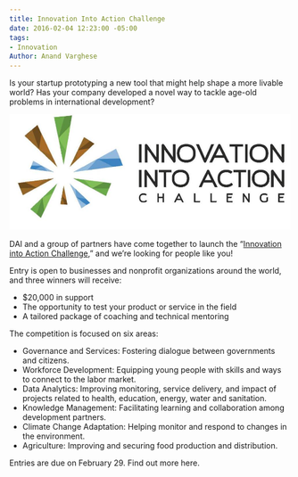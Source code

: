 ```yaml
---
title: Innovation Into Action Challenge
date: 2016-02-04 12:23:00 -05:00
tags:
- Innovation
Author: Anand Varghese
---
```


Is your startup prototyping a new tool that might help shape a more livable world? Has your company developed a novel way to tackle age-old problems in international development?

![innovationchallenge1.jpg](/uploads/innovationchallenge1.jpg)

DAI and a group of partners have come together to launch the “[Innovation into Action Challenge,](https://dai.forms.fm/innovation-into-action-challenge?utm_source=dai)” and we’re looking for people like you! 

<!--more-->
 
Entry is open to businesses and nonprofit organizations around the world, and three winners will receive:

* $20,000 in support 
* The opportunity to test your product or service in the field
* A tailored package of coaching and technical mentoring

The competition is focused on six areas:

* Governance and Services: Fostering dialogue between governments and citizens.
* Workforce Development: Equipping young people with skills and ways to connect to the labor market.
* Data Analytics: Improving monitoring, service delivery, and impact of projects related to health, education, energy, water and sanitation.
* Knowledge Management: Facilitating learning and collaboration among development partners.
* Climate Change Adaptation: Helping monitor and respond to changes in the environment.
* Agriculture: Improving and securing food production and distribution.

Entries are due on February 29. Find out more here.